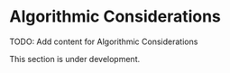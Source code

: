 # Algorithmic Considerations

TODO: Add content for Algorithmic Considerations

This section is under development.
